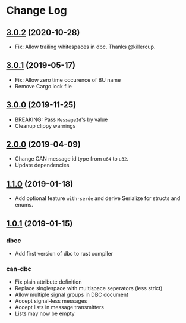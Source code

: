 # Change Log
## [3.0.2](https://github.com/marcelbuesing/can-dbc/tree/3.0.1) (2020-10-28)
- Fix: Allow trailing whitespaces in dbc. Thanks @killercup.

## [3.0.1](https://github.com/marcelbuesing/can-dbc/tree/3.0.1) (2019-05-17)
- Fix: Allow zero time occurence of BU name
- Remove Cargo.lock file

## [3.0.0](https://github.com/marcelbuesing/can-dbc/tree/3.0.0) (2019-11-25)
- BREAKING: Pass `MessageId`'s by value
- Cleanup clippy warnings

## [2.0.0](https://github.com/marcelbuesing/can-dbc/tree/2.0.0) (2019-04-09)
- Change CAN message id type from `u64` to `u32`.
- Update dependencies

## [1.1.0](https://github.com/marcelbuesing/can-dbc/tree/1.1.0) (2019-01-18)
- Add optional feature `with-serde` and derive Serialize for structs and enums.

## [1.0.1](https://github.com/marcelbuesing/can-dbc/tree/1.0.1) (2019-01-15)

### dbcc
- Add first version of dbc to rust compiler

### can-dbc
- Fix plain attribute definition
- Replace singlespace with multispace seperators (less strict)
- Allow multiple signal groups in DBC document
- Accept signal-less messages
- Accept lists in message transmitters
- Lists may now be empty
